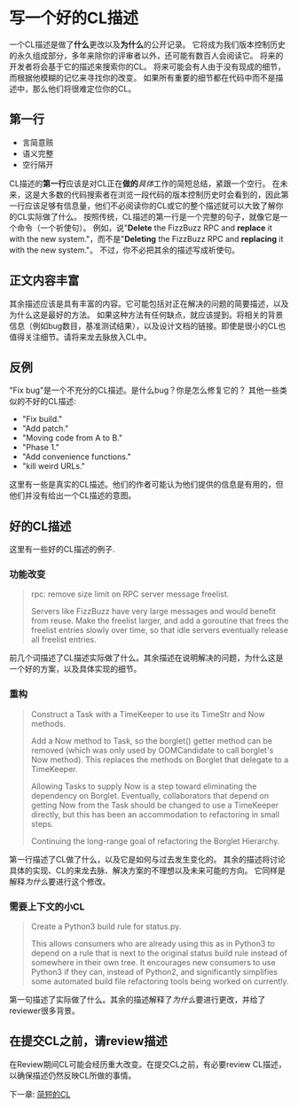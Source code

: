 # 写一个好的CL描述

一个CL描述是做了**什么**更改以及**为什么**的公开记录。
它将成为我们版本控制历史的永久组成部分，多年来除你的评审者以外，还可能有数百人会阅读它。
将来的开发者将会基于它的描述来搜索你的CL。
将来可能会有人由于没有现成的细节，而根据他模糊的记忆来寻找你的改变。 
如果所有重要的细节都在代码中而不是描述中，那么他们将很难定位你的CL。

## 第一行

*   言简意赅
*   语义完整 
*   空行隔开 

CL描述的**第一行**应该是对CL正在**做的***具体*工作的简短总结，紧跟一个空行。
在未来，这是大多数的代码搜索者在浏览一段代码的版本控制历史时会看到的，因此第一行应该足够有信息量，他们不必阅读你的CL或它的整个描述就可以大致了解你的CL实际做了什么。
按照传统，CL描述的第一行是一个完整的句子，就像它是一个命令（一个祈使句）。
例如，说\"**Delete** the FizzBuzz RPC and **replace** it with the new system."，而不是\"**Deleting** the FizzBuzz RPC and **replacing** it with the new system."。
不过，你不必把其余的描述写成祈使句。

## 正文内容丰富

其余描述应该是具有丰富的内容。它可能包括对正在解决的问题的简要描述，以及为什么这是最好的方法。 如果这种方法有任何缺点，就应该提到。将相关的背景信息（例如bug数目，基准测试结果），以及设计文档的链接。即使是很小的CL也值得关注细节。请将来龙去脉放入CL中。

## 反例
"Fix bug"是一个不充分的CL描述。是什么bug？你是怎么修复它的？
其他一些类似的不好的CL描述:

-   "Fix build."
-   "Add patch."
-   "Moving code from A to B."
-   "Phase 1."
-   "Add convenience functions."
-   "kill weird URLs."

这里有一些是真实的CL描述。他们的作者可能认为他们提供的信息是有用的，但他们并没有给出一个CL描述的意图。

## 好的CL描述 

这里有一些好的CL描述的例子.

### 功能改变

> rpc: remove size limit on RPC server message freelist.
>
> Servers like FizzBuzz have very large messages and would benefit from reuse.
> Make the freelist larger, and add a goroutine that frees the freelist entries
> slowly over time, so that idle servers eventually release all freelist
> entries.

前几个词描述了CL描述实际做了什么。其余描述在说明解决的问题，为什么这是一个好的方案，以及具体实现的细节。

### 重构

> Construct a Task with a TimeKeeper to use its TimeStr and Now methods.
>
> Add a Now method to Task, so the borglet() getter method can be removed (which
> was only used by OOMCandidate to call borglet's Now method). This replaces the
> methods on Borglet that delegate to a TimeKeeper.
>
> Allowing Tasks to supply Now is a step toward eliminating the dependency on
> Borglet. Eventually, collaborators that depend on getting Now from the Task
> should be changed to use a TimeKeeper directly, but this has been an
> accommodation to refactoring in small steps.
>
> Continuing the long-range goal of refactoring the Borglet Hierarchy.

第一行描述了CL做了什么，以及它是如何与过去发生变化的。
其余的描述将讨论具体的实现、CL的来龙去脉、解决方案的不理想以及未来可能的方向。
它同样是解释*为什么*要进行这个修改。

### 需要上下文的小CL

> Create a Python3 build rule for status.py.
>
> This allows consumers who are already using this as in Python3 to depend on a
> rule that is next to the original status build rule instead of somewhere in
> their own tree. It encourages new consumers to use Python3 if they can,
> instead of Python2, and significantly simplifies some automated build file
> refactoring tools being worked on currently.


第一句描述了实际做了什么。其余的描述解释了*为什么*要进行更改，并给了reviewer很多背景。

## 在提交CL之前，请review描述

在Review期间CL可能会经历重大改变。在提交CL之前，有必要review CL描述，以确保描述仍然反映CL所做的事情。

下一章: [简短的CL](small-cls.md)
